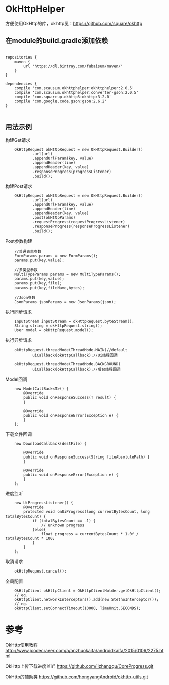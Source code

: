 # OkHttpHelper
方便使用OkHttp的库，okhttp见：https://github.com/square/okhttp

## 在module的build.gradle添加依赖
<pre><code>
repositories {
    maven {
        url 'https://dl.bintray.com/fubaisum/maven/'
    }
}

dependencies {
    compile 'com.scausum.okhttphelper:okhttphelper:2.0.5'
    compile 'com.scausum.okhttphelper:converter-gson:2.0.5'
    compile 'com.squareup.okhttp3:okhttp:3.2.0'
    compile 'com.google.code.gson:gson:2.6.2'
}

</code></pre>

## 用法示例
构建Get请求

        OkHttpRequest okHttpRequest = new OkHttpRequest.Builder()
                .url(url)
                .appendUrlParam(key, value)
                .appendHeader(line)
                .appendHeader(key, value)
                .responseProgress(progressListener)
                .build();

构建Post请求

        OkHttpRequest okHttpRequest = new OkHttpRequest.Builder()
                .url(url)
                .appendUrlParam(key, value)
                .appendHeader(line)
                .appendHeader(key, value)
                .post(okHttpParams)
                .requestProgress(requestProgressListener)
                .responseProgress(responseProgressListener)
                .build();

Post参数构建

        //普通表单参数
        FormParams params = new FormParams();
        params.put(key,value);
        
        //多类型参数
        MultiTypeParams params = new MultiTypeParams();
        params.put(key,value);
        params.put(key,file);
        params.put(key,fileName,bytes);
        
        //Json参数
        JsonParams jsonParams = new JsonParams(json);

执行同步请求

        InputStream inputStream = okHttpRequest.byteStream();
        String string = okHttpRequest.string();
        User model = okHttpRequest.model();

执行异步请求

        okHttpRequest.threadMode(ThreadMode.MAIN)//default
                uiCallback(okHttpCallback);//Ui线程回调
                
        okHttpRequest.threadMode(ThreadMode.BACKGROUND)
                uiCallback(okHttpCallback);//后台线程回调

Model回调

        new ModelCallBack<T>() {
            @Override
            public void onResponseSuccess(T result) {
            }

            @Override
            public void onResponseError(Exception e) {
            }
        };

下载文件回调

        new DownloadCallback(destFile) {

            @Override
            public void onResponseSuccess(String fileAbsolutePath) {
            }

            @Override
            public void onResponseError(Exception e) {
            }
        };

进度监听

        new UiProgressListener() {
            @Override
            protected void onUiProgress(long currentBytesCount, long totalBytesCount) {
                if (totalBytesCount == -1) {
                    // unknown progress
                }else{
                    float progress = currentBytesCount * 1.0f / totalBytesCount * 100;
                }
            }
        };

取消请求

        okHttpRequest.cancel();

全局配置

        OkHttpClient okHttpClient = OkHttpClientHolder.getOkHttpClient();
        // eg.
        okHttpClient.networkInterceptors().add(new StethoInterceptor());
        // eg.
        okHttpClient.setConnectTimeout(10000, TimeUnit.SECONDS);


# 参考
OkHttp使用教程
http://www.jcodecraeer.com/a/anzhuokaifa/androidkaifa/2015/0106/2275.html

OkHttp上传下载进度监听
https://github.com/lizhangqu/CoreProgress.git

OkHttp的辅助类
https://github.com/hongyangAndroid/okhttp-utils.git
